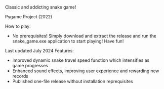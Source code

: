 Classic and addicting snake game!

Pygame Project (2022)

How to play:
- No prerequisites! Simply download and extract the release and run the snake_game.exe application to start playing! Have fun!

Last updated July 2024
Features:
- Improved dynamic snake travel speed function which intensifies as game progresses
- Enhanced sound effects, improving user experience and rewarding new records
- Published one-file release without installation reprequisites

